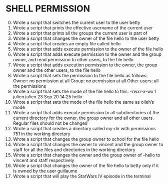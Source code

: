 # SHELL PERMISSION
0. Wrote a script that switches the current user to the user betty
1. Wrote a script that prints the effective username of the current user
2. Wrote a script that prints all the groups the current user is part of
3. Wrote a script that changes the owner of the file hello to the user betty
4. Wrote a script that creates an empty file called hello
5. Wrote a script that adds execute permission to the owner of the file hello
6. Wrote a script that adds execute permission to the owner and the group owner, and read permission to other users, to the file hello
7. Wrote a script that adds execution permission to the owner, the group owner and the other users, to the file hello
8. Wrote a script that sets the permission to the file hello as follows:
Owner: no permission at all
Group: no permission at all
Other users: all the permissions
9. Wrote a script that sets the mode of the file hello to this:
-rwxr-x-wx 1 julien julien 23 Sep 20 14:25 hello
10. Wrote a script that sets the mode of the file hello the same as olleh’s mode
11. Wrote a script that adds execute permission to all subdirectories of the current directory for the owner, the group owner and all other users. Regular files should not be changed
12. Wrote a script that creates a directory called my-dir with permissions 751 in the working directory
13. Wrote a script that changes the group owner to school for the file hello
14. Wrote a script that changes the owner to vincent and the group owner to staff for all the files and directories in the working directory
15. Wrote a script that changes the owner and the group owner of -hello to vincent and staff respectively
16. Wrote a script that changes the owner of the file hello to betty only if it is owned by the user guillaume
17. Wrote a script that will play the StarWars IV episode in the terminal

